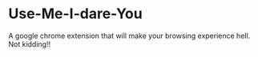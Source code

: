 # Use-Me-I-dare-You
A google chrome extension that will make your browsing experience hell. Not kidding!!
